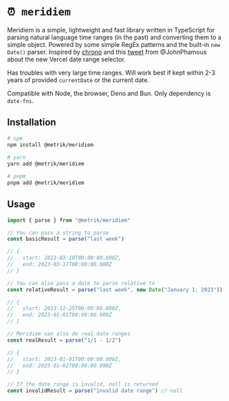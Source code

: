 # `⏰ meridiem`

Meridiem is a simple, lightweight and fast library written in TypeScript for parsing natural language time ranges (in the past) and converting them to a simple object. Powered by some simple RegEx patterns and the built-in `new Date()` parser. Inspired by [chrono](
    https://github.com/wanasit/chrono
) and this [tweet](https://twitter.com/JohnPhamous/status/1630763699849015298) from @JohnPhamous about the new Vercel date range selector.

Has troubles with very large time ranges. Will work best if kept within 2-3 years of provided `currentDate` or the current date.

Compatible with Node, the browser, Deno and Bun. Only dependency is `date-fns`.

## Installation

```bash
# npm
npm install @metrik/meridiem
 
# yarn
yarn add @metrik/meridiem

# pnpm
pnpm add @metrik/meridiem
```

## Usage

```js
import { parse } from "@metrik/meridiem"

// You can pass a string to parse
const basicResult = parse("last week")

// {
//   start: 2023-03-10T00:00:00.000Z,
//   end: 2023-03-17T00:00:00.000Z
// }

// You can also pass a date to parse relative to
const relativeResult = parse("last week", new Date("January 1, 2023"))

// {
//   start: 2023-12-25T00:00:00.000Z,
//   end: 2023-01-01T00:00:00.000Z
// }

// Meridiem can also do real date ranges
const realResult = parse("1/1 - 1/2")

// {
//   start: 2023-01-01T00:00:00.000Z,
//   end: 2023-01-02T00:00:00.000Z
// }

// If the date range is invalid, null is returned
const invalidResult = parse("invalid date range") // null
```


